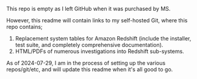 This repo is empty as I left GitHub when it was purchased by MS.

However, this readme will contain links to my self-hosted Git, where this repo contains;

1. Replacement system tables for Amazon Redshift (include the installer, test suite, and completely comprehensive documentation).
2. HTML/PDFs of numerous investigations into Redshift sub-systems.

As of 2024-07-29, I am in the process of setting up the various repos/git/etc, and will update this readme when it's all good to go.
